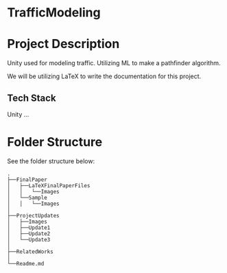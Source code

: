 # TrafficModeling

# Project Description

Unity used for modeling traffic. Utilizing ML to make a pathfinder algorithm.

We will be utilizing LaTeX to write the documentation for this project.

## Tech Stack

Unity
...

# Folder Structure

See the folder structure below:
```
.
├──FinalPaper
│   ├──LaTeXFinalPaperFiles
│   │   └──Images
│   └──Sample
│   │   └──Images
│
├──ProjectUpdates
│   ├──Images
│   ├──Update1
│   ├──Update2
│   └──Update3
│
├──RelatedWorks
│
└──Readme.md
```